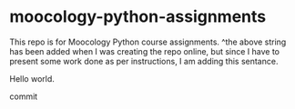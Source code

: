 moocology-python-assignments
============================

This repo is for Moocology Python course assignments.
^the above string has been added when I was creating the repo online, but since I have to present some work done as per instructions, I am adding this sentance. 


Hello world. 

commit
